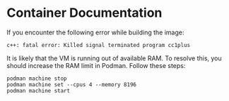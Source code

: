 # Container Documentation

If you encounter the following error while building the image:

```
c++: fatal error: Killed signal terminated program cc1plus
```

It is likely that the VM is running out of available RAM. To resolve this, you should increase the RAM limit in Podman. Follow these steps:

```
podman machine stop
podman machine set --cpus 4 --memory 8196
podman machine start
```
